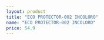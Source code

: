 ```yaml
---
layout: product
title: "ECO PROTECTOR-002 INCOLORO"
name: "ECO PROTECTOR-002 INCOLORO"
price: 54.9
---
```

